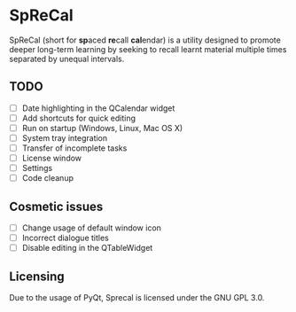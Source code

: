 # SpReCal
SpReCal (short for **sp**aced **re**call **cal**endar) is a utility designed to promote deeper long-term learning by seeking to recall learnt material multiple times separated by unequal intervals. 

## TODO
- [ ] Date highlighting in the QCalendar widget 
- [ ] Add shortcuts for quick editing
- [ ] Run on startup (Windows, Linux, Mac OS X)
- [ ] System tray integration
- [ ] Transfer of incomplete tasks
- [ ] License window
- [ ] Settings
- [ ] Code cleanup

## Cosmetic issues
- [ ] Change usage of default window icon
- [ ] Incorrect dialogue titles
- [ ] Disable editing in the QTableWidget

## Licensing
Due to the usage of PyQt, Sprecal is licensed under the GNU GPL 3.0.
